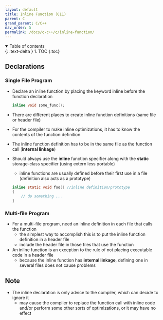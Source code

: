 ```yaml
---
layout: default
title: Inline Function (C11)
parent: C
grand_parent: C/C++
nav_order: 5
permalink: /docs/c-c++/c/inline-function/
---
```


<details open markdown="block">
  <summary>
    Table of contents
  </summary>
  {: .text-delta }
1. TOC
{:toc}
</details>

## Declarations

### Single File Program

- Declare an inline function by placing the keyword inline before the function declaration

  ```c
  inline void some_func();
  ```

- There are different places to create inline function definitions (same file or header file)

- For the compiler to make inline optimizations, it has to know the contents of the function definition

- The inline function definition has to be in the same file as the function call (**internal linkage**)

- Should always use the **inline** function specifier along with the **static** storage-class specifier (using extern less portable)

  - inline functions are usually defined before their first use in a file (definition also acts as a prototype)

  ```c
  inline static void foo() //inline definition/prototype
  {
      // do something ... 
  }
  ```

### Multi-file Program

- For a multi-file program, need an inline definition in each file that calls the function
  - the simplest way to accomplish this is to put the inline function definition in a header file
  - include the header file in those files that use the function
- An inline function is an exception to the rule of not placing executable code in a header file
  - because the inline function has **internal linkage**, defining one in several files does not cause problems

## Note

- The inline declaration is only advice to the compiler, which can decide to ignore it
  - may cause the compiler to replace the function call with inline code and/or perform some other sorts of optimizations, or it may have no effect

